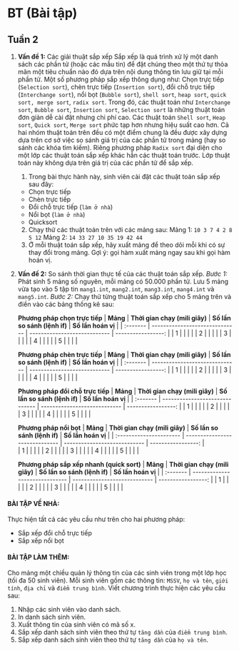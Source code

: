 # BT (Bài tập)

## Tuần 2

1. **Vấn đề 1:** Các giải thuật sắp xếp
Sắp xếp là quá trình xử lý một danh sách các phần tử (hoặc các mẫu tin) để đặt chúng theo một thứ tự thỏa mãn một tiêu chuẩn nào đó dựa trên nội dung
thông tin lưu giữ tại mỗi phần tử.
Một số phương pháp sắp xếp thông dụng như: Chọn trực tiếp (`Selection sort`), chèn trực tiếp (`Insertion sort`), đổi chỗ trực tiếp (`Interchange sort`), nổi bọt (`Bubble sort`), `shell sort`, `heap sort`, `quick sort, merge sort`, `radix sort`.
Trong đó, các thuật toán như `Interchange sort`, `Bubble sort`, `Insertion sort`, `Selection sort` là những thuật toán đơn giản dễ cài đặt nhưng chi phí cao. Các thuật toán `Shell sort`, `Heap sort`, `Quick sort`, `Merge sort` phức tạp hơn nhưng hiệu suất cao hơn. Cả hai nhóm thuật toán trên đều có một điểm chung là đều được xây dựng dựa trên cơ sở việc so sánh giá trị của các phần tử trong mảng (hay so sánh các khóa tìm kiếm). Riêng phương pháp `Radix sort` đại diện cho một lớp các thuật toán sắp xếp khác hẳn các thuật toán trước. Lớp thuật toán này không dựa trên giá trị của các phần tử để sắp xếp.

   1. Trong bài thực hành này, sinh viên cài đặt các thuật toán sắp xếp sau
đây:
   - Chọn trực tiếp
   - Chèn trực tiếp
   - Đổi chỗ trực tiếp (`làm ở nhà`)
   - Nổi bọt (`làm ở nhà`)
   - Quicksort
  
   2. Chạy thử các thuật toán trên với các mảng sau:
    Mảng 1: `10 3 7 4 2 8 5 12`
    Mảng 2: `14 33 27 10 35 19 42 44`
   3. Ở mỗi thuật toán sắp xếp, hãy xuất mảng để theo dõi mỗi khi có sự thay
đổi trong mảng. Gợi ý: gọi hàm xuất mảng ngay sau khi gọi hàm hoán
vị.

2. **Vấn đề 2:** So sánh thời gian thực tế của các thuật toán sắp xếp.
    *Bước 1:* Phát sinh 5 mảng số nguyên, mỗi mảng có 50.000 phần tử. Lưu 5 mảng vừa tạo vào 5 tập tin `mang1.int`, `mang2.int`, `mang3.int`, `mang4.int` và `mang5.int`.
    *Bước 2:* Chạy thử từng thuật toán sắp xếp cho 5 mảng trên và điền vào các bảng thống kê sau: 

    **Phương pháp chọn trực tiếp**
    | **Mảng** | **Thời gian chạy (mili giây)** | **Số lần so sánh (lệnh if)** | **Số lần hoán vị** |
    | :------- | ------------------------------ | ---------------------------- | -----------------: |
    | 1        |                                |                              |                    |
    | 2        |                                |                              |                    |
    | 3        |                                |                              |                    |
    | 4        |                                |                              |                    |
    | 5        |                                |                              |                    |

    **Phương pháp chèn trực tiếp**
    | **Mảng** | **Thời gian chạy (mili giây)** | **Số lần so sánh (lệnh if)** | **Số lần hoán vị** |
    | :------- | ------------------------------ | ---------------------------- | -----------------: |
    | 1        |                                |                              |                    |
    | 2        |                                |                              |                    |
    | 3        |                                |                              |                    |
    | 4        |                                |                              |                    |
    | 5        |                                |                              |                    |

    **Phương pháp đổi chỗ trực tiếp**
    | **Mảng** | **Thời gian chạy (mili giây)** | **Số lần so sánh (lệnh if)** | **Số lần hoán vị** |
    | :------- | ------------------------------ | ---------------------------- | -----------------: |
    | 1        |                                |                              |                    |
    | 2        |                                |                              |                    |
    | 3        |                                |                              |                    |
    | 4        |                                |                              |                    |
    | 5        |                                |                              |                    |

    **Phương pháp nổi bọt**
    | **Mảng**                | **Thời gian chạy (mili giây)** | **Số lần so sánh (lệnh if)** | **Số lần hoán vị** |
    | :---------------------- | ------------------------------ | ---------------------------- | -----------------: |  
    | 1                       |                                |                              |                    |
    | 2                       |                                |                              |                    |
    | 3                       |                                |                              |                    |
    | 4                       |                                |                              |                    |
    | 5                       |                                |                              |                    |

    **Phương pháp  sắp xếp nhanh (quick sort)**
    | **Mảng** | **Thời gian chạy (mili giây)** | **Số lần so sánh (lệnh if)** | **Số lần hoán vị** |
    | :------- | ------------------------------ | ---------------------------- | -----------------: |
    | 1        |                                |                              |                    |
    | 2        |                                |                              |                    |
    | 3        |                                |                              |                    |
    | 4        |                                |                              |                    |
    | 5        |                                |                              |                    |

#### BÀI TẬP VỀ NHÀ:
Thực hiện tất cả các yêu cầu như trên cho hai phương pháp:
- Sắp xếp đổi chỗ trực tiếp
- Sắp xếp nổi bọt

#### BÀI TẬP LÀM THÊM:
Cho mảng một chiều quản lý thông tin của các sinh viên trong một lớp học
(tối đa 50 sinh viên). Mỗi sinh viên gồm các thông tin: `MSSV`, `họ và tên`,
`giới tính`, `địa chỉ` và `điểm trung bình`. Viết chương trình thực hiện các yêu
cầu sau:
1. Nhập các sinh viên vào danh sách.
2. In danh sách sinh viên.
3. Xuất thông tin của sinh viên có mã số x.
4. Sắp xếp danh sách sinh viên theo thứ tự `tăng dần` của `điểm trung bình`.
5. Sắp xếp danh sách sinh viên theo thứ tự `tăng dần` của `họ và tên`.